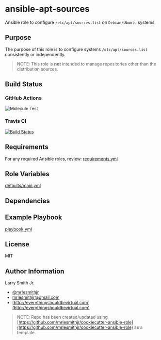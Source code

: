 # ansible-apt-sources

Ansible role to configure `/etc/apt/sources.list`
on `Debian/Ubuntu` systems.

## Purpose

The purpose of this role is to configure systems `/etc/apt/sources.list`
consistently or independently.

> NOTE: This role is **not** intended to manage repositories other than the
> distribution sources.

## Build Status

### GitHub Actions

![Molecule Test](https://github.com/mrlesmithjr/ansible-apt-sources/workflows/Molecule%20Test/badge.svg)

### Travis CI

[![Build Status](https://travis-ci.org/mrlesmithjr/ansible-apt-sources.svg?branch=master)](https://travis-ci.org/mrlesmithjr/ansible-apt-sources)

## Requirements

For any required Ansible roles, review:
[requirements.yml](requirements.yml)

## Role Variables

[defaults/main.yml](defaults/main.yml)

## Dependencies

## Example Playbook

[playbook.yml](playbook.yml)

## License

MIT

## Author Information

Larry Smith Jr.

- [@mrlesmithjr](https://twitter.com/mrlesmithjr)
- [mrlesmithjr@gmail.com](mailto:mrlesmithjr@gmail.com)
- [http://everythingshouldbevirtual.com](http://everythingshouldbevirtual.com)

> NOTE: Repo has been created/updated using [https://github.com/mrlesmithjr/cookiecutter-ansible-role](https://github.com/mrlesmithjr/cookiecutter-ansible-role) as a template.
